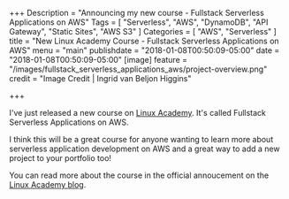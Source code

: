 +++
Description = "Announcing my new course - Fullstack Serverless Applications on AWS"
Tags = [
  "Serverless",
  "AWS",
  "DynamoDB",
  "API Gateway",
  "Static Sites",
  "AWS S3"
]
Categories = [
  "AWS",
  "Serverless"
]
title = "New Linux Academy Course - Fullstack Serverless Applications on AWS"
menu = "main"
publishdate = "2018-01-08T00:50:09-05:00"
date = "2018-01-08T00:50:09-05:00"
[image]
    feature = "/images/fullstack_serverless_applications_aws/project-overview.png"
    credit = "Image Credit | Ingrid van Beljon Higgins"

+++

I've just released a new course on [Linux Academy](https://www.linuxacademy.com). It's called Fullstack Serverless Applications on AWS. 

I think this will be a great course for anyone wanting to learn more about serverless application development on AWS and a great way to add a new project to your portfolio too!

You can read more about the course in the official annoucement on the [Linux Academy blog](https://linuxacademy.com/blog/amazon-web-services-2/announcing-fullstack-serverless-applications-on-aws/).




